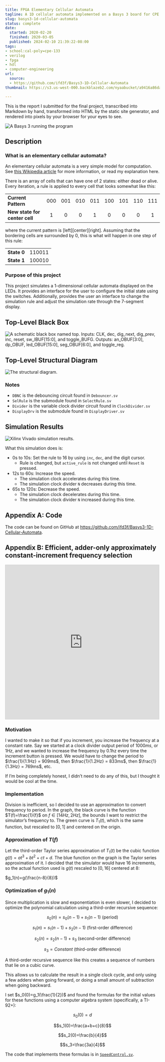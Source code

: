 ```yaml
---
title: FPGA Elementary Cellular Automata
tagline: A 1D cellular automata implemented on a Basys 3 board for CPE 133 final
slug: basys3-1d-cellular-automata
status: complete
date:
  started: 2020-02-20
  finished: 2020-03-05
  published: 2024-02-10 21:39:22-08:00
tags:
- school:cal-poly=cpe-133
- verilog
- fpga
- hdl
- computer-engineering
url:
  source:
  - https://github.com/ifd3f/Basys3-1D-Cellular-Automata
thumbnail: https://s3.us-west-000.backblazeb2.com/nyaabucket/a9416a86daceeed54ffba9aa550a9464c8a6caea9b201408ea1ec31c8e01bc93/basys3.jpeg

---
```


This is the report I submitted for the final project, transcribed into Markdown
by hand, transformed into HTML by the static site generator, and rendered into
pixels by your browser for your eyes to see.

![A Basys 3 running the program](https://s3.us-west-000.backblazeb2.com/nyaabucket/a9416a86daceeed54ffba9aa550a9464c8a6caea9b201408ea1ec31c8e01bc93/basys3.jpeg)

## Description

### What is an elementary cellular automata?

An elementary cellular automata is a very simple model for computation. See
[this Wikipedia article](https://en.wikipedia.org/wiki/Elementary_cellular_automaton)
for more information, or read my explanation here.

There is an array of cells that can have one of 2 states: either dead or alive.
Every iteration, a rule is applied to every cell that looks somewhat like this:

|                               |     |     |     |     |     |     |     |     |
| :---------------------------- | :-: | :-: | :-: | :-: | :-: | :-: | :-: | :-: |
| **Current Pattern**           | 000 | 001 | 010 | 011 | 100 | 101 | 110 | 111 |
| **New state for center cell** |  1  |  0  |  0  |  1  |  0  |  0  |  0  |  1  |

where the current pattern is \[left]\[center]\[right]. Assuming that the
bordering cells are surrounded by 0, this is what will happen in one step of
this rule:

|             |        |
| :---------- | -----: |
| **State 0** | 110011 |
| **State 1** | 100010 |

### Purpose of this project

This project simulates a 1-dimensional cellular automata displayed on the LEDs.
It provides an interface for the user to configure the initial state using the
switches. Additionally, provides the user an interface to change the simulation
rule and adjust the simulation rate through the 7-segment display.

## Top-Level Black Box

![A schematic black box named top. Inputs: CLK, dec, dig_next, dig_prev, inc, reset, sw_IBUF[15:0], and toggle_BUFG. Outputs: an_OBUF[3:0], dp_OBUF, led_OBUF[15:0], seg_OBUF[6:0], and toggle_reg.](https://s3.us-west-000.backblazeb2.com/nyaabucket/0f2b461cbe0cea0d7b6082ab55a0ba1a18b004ce3dd1c6b1677fc3506b2d060b/blackbox.png)

## Top-Level Structural Diagram

![The structural diagram.](https://s3.us-west-000.backblazeb2.com/nyaabucket/625915d51afc0ce44ae1a58281dbb2cdae9a15b3ea3185c1200cf62c3f233a89/structural.jpg)

### Notes

- `DBNC` is the debouncing circuit found in `Debouncer.sv`
- `SelRule` is the submodule found in `SelectRule.sv`
- `Divider` is the variable clock divider circuit found in `ClockDivider.sv`
- `DisplayDrv` is the submodule found in `DisplayDriver.sv`

## Simulation Results

![Xilinx Vivado simulation results.](https://s3.us-west-000.backblazeb2.com/nyaabucket/5e94fe90a24be98eaa7bf0322ecb03c7e27e14aa0e6d260a2a072f1576d4b4da/simulation.png)

What this simulation does is:

- 0s to 10s: Set the rule to 16 by using `inc`, `dec`, and the digit cursor.
  - Rule is changed, but `active_rule` is not changed until `Reset` is pressed.
- 12s to 60s: Increase the speed.
  - The simulation clock accelerates during this time.
  - The simulation clock divider `N` decreases during this time.
- 65s to 120s: Decrease the speed.
  - The simulation clock decelerates during this time.
  - The simulation clock divider `N` increased during this time.

## Appendix A: Code

The code can be found on GitHub at
https://github.com/ifd3f/Basys3-1D-Cellular-Automata.

## Appendix B: Efficient, adder-only approximately constant-increment frequency selection

<iframe src="https://www.desmos.com/calculator/ehfsvq25rk?embed" width="500px" height="500px" style="border: 1px solid #ccc" frameborder=0></iframe>

### Motivation

I wanted to make it so that if you increment, you increase the frequency at a
constant rate. Say we started at a clock divider output period of $1000ms$, or
$1Hz$, and we wanted to increase the frequency by 0.1hz every time the increment
button is pressed. We would have to change the period to
$\frac{1}{1.1Hz} = 909ms$, then $\frac{1}{1.2Hz} = 833ms$, then
$\frac{1}{1.3Hz} = 769ms$, etc.

If I’m being completely honest, I didn’t need to do any of this, but I thought
it would be cool at the time.

### Implementation

Division is inefficient, so I decided to use an approximation to convert
frequency to period. In the graph, the black curve is the function
$T(f)=\frac{1}{f}$ on $f \in [14 Hz,2 Hz]$, the bounds I want to restrict the
simulator’s frequency to. The green curve is $T_1(t)$, which is the same
function, but rescaled to $[0,1]$ and centered on the origin.

### Approximation of $T(f)$

Let the third-order Taylor series approximation of $T_1(t)$ be the cubic
function $g(t)=at^3+bt^2+ct+d$. The blue function on the graph is the Taylor
series approximation of it. I decided that the simulator would have 16
increments, so the actual function used is $g(t)$ rescaled to $[0,16]$ centered
at 8:

$g_1(n)=g(\frac{n-8}{8})$

### Optimization of $g_1(n)$

Since multiplication is slow and exponentiation is even slower, I decided to
optimize the polynomial calculation using a third-order recursive sequence:

$$s_0(n)=s_0(n-1)+s_1(n-1) \text{ (period)}$$

$$s_1(n)=s_1(n-1)+s_2(n-1) \text{ (first-order difference)}$$

$$s_2(n)=s_2(n-1)+s_3 \text{ (second-order difference)}$$

$$s_3=Constant \text{ (third-order difference)}$$

A third-order recursive sequence like this creates a sequence of numbers that
lie on a cubic curve.

This allows us to calculate the result in a single clock cycle, and only using a
few adders when going forward, or doing a small amount of subtraction when going
backward.

I set $s_0(0)=g_1(\frac{1}{2})$ and found the formulas for the initial values
for these functions using a computer algebra system (specifically, a TI-92+):

$$s_0(0)=d$$

$$s_1(0)=\frac{a+b+c}{8}$$

$$s_2(0)=\frac{b}{4}$$

$$s_3=\frac{3a}{4}$$

The code that implements these formulas is in
[`SpeedControl.sv`](https://github.com/ifd3f/Basys3-1D-Cellular-Automata/blob/master/FinalProject.srcs/sources_1/new/SpeedControl.sv).